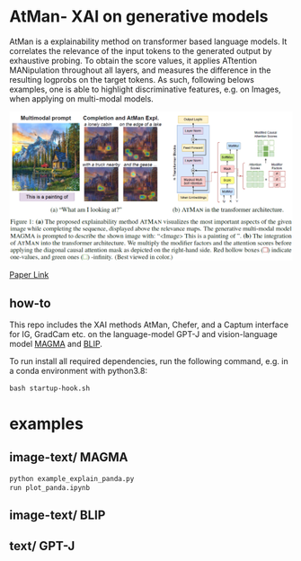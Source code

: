 # AtMan- XAI on generative models

AtMan is a explainability method on transformer based language models. It correlates the relevance of the input tokens to the generated output by exhaustive probing. To obtain the score values, it applies ATtention MANipulation throughout all layers, and measures the difference in the resulting logprobs on the target tokens.
As such, following belows examples, one is able to highlight discriminative features, e.g. on Images, when applying on multi-modal models.


![Demonstrating AtMan XAI on model generation](Fig1.png)

[Paper Link](https://arxiv.org/abs/2301.08110)


## how-to
This repo includes the XAI methods AtMan, Chefer, and a Captum interface for IG, GradCam etc. on the language-model GPT-J and vision-language model [MAGMA](https://github.com/Aleph-Alpha/magma) and [BLIP](https://colab.research.google.com/github/salesforce/BLIP).

To run install all required dependencies, run the following command, e.g. in a conda environment with python3.8:
```
bash startup-hook.sh
```

# examples
## image-text/ MAGMA
```
python example_explain_panda.py
run plot_panda.ipynb
```

## image-text/ BLIP

## text/ GPT-J
